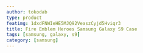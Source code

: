 ```yaml
---
author: tokodab
type: product
featimg: 1dxdFNWIeHE5MJQ92VeaszCyjd5Hviqr3
title: Fire Emblem Heroes Samsung Galaxy S9 Case
tags: [samsung, galaxy, s9]
category: [samsung]
---
```

